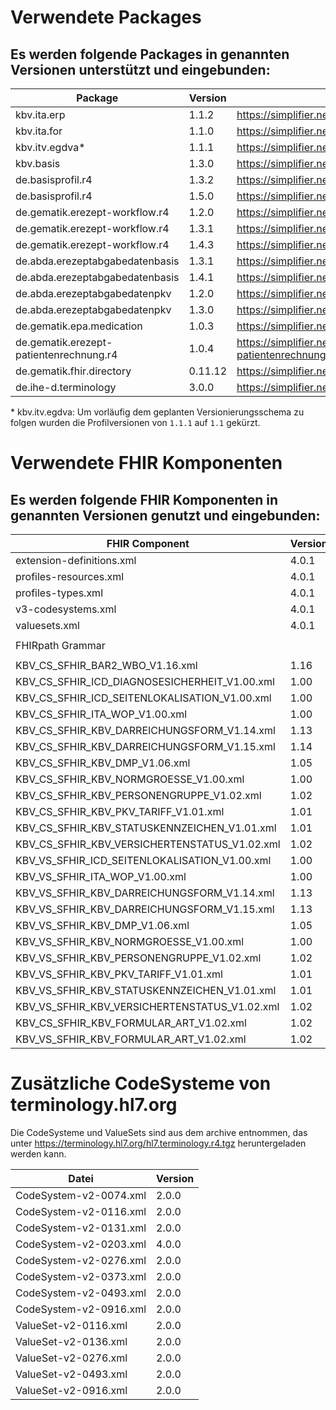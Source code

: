 # Verwendete Packages
## Es werden folgende Packages in genannten Versionen unterstützt und eingebunden:

| Package                                        | Version    | Download-Link                                                                 |
|------------------------------------------------|------------|-------------------------------------------------------------------------------|
| kbv.ita.erp                                    | 1.1.2      | https://simplifier.net/packages/kbv.ita.erp/1.1.2                              |
| kbv.ita.for                                    | 1.1.0      | https://simplifier.net/packages/kbv.ita.for/1.1.0                              |
| kbv.itv.egdva*                                 | 1.1.1      | https://simplifier.net/packages/kbv.itv.evdga/1.1.1                           |
| kbv.basis                                      | 1.3.0      | https://simplifier.net/packages/kbv.basis/1.3.0                               |
| de.basisprofil.r4                              | 1.3.2      | https://simplifier.net/packages/de.basisprofil.r4/1.3.2                      |
| de.basisprofil.r4                              | 1.5.0      | https://simplifier.net/packages/de.basisprofil.r4/1.5.0                       |
| de.gematik.erezept-workflow.r4                 | 1.2.0      | https://simplifier.net/packages/de.gematik.erezept-workflow.r4/1.2.0          |
| de.gematik.erezept-workflow.r4                 | 1.3.1      | https://simplifier.net/packages/de.gematik.erezept-workflow.r4/1.3.1          |
| de.gematik.erezept-workflow.r4                 | 1.4.3      | https://simplifier.net/packages/de.gematik.erezept-workflow.r4/1.4.3          |
| de.abda.erezeptabgabedatenbasis                | 1.3.1      | https://simplifier.net/packages/de.abda.erezeptabgabedatenbasis/1.3.1         |
| de.abda.erezeptabgabedatenbasis                | 1.4.1      | https://simplifier.net/packages/de.abda.erezeptabgabedatenbasis/1.4.1         |
| de.abda.erezeptabgabedatenpkv                  | 1.2.0      | https://simplifier.net/packages/de.abda.erezeptabgabedatenpkv/1.2.0           |
| de.abda.erezeptabgabedatenpkv                  | 1.3.0      | https://simplifier.net/packages/de.abda.erezeptabgabedatenpkv/1.3.0           |
| de.gematik.epa.medication                      | 1.0.3      | https://simplifier.net/packages/de.gematik.epa.medication/1.0.3               |
| de.gematik.erezept-patientenrechnung.r4        | 1.0.4      | https://simplifier.net/packages/de.gematik.erezept-patientenrechnung.r4/1.0.4
| de.gematik.fhir.directory                      | 0.11.12    | https://simplifier.net/packages/de.gematik.fhir.directory/0.11.12             |
| de.ihe-d.terminology                           | 3.0.0      | https://simplifier.net/packages/de.ihe-d.terminology/3.0.0                    |

\* kbv.itv.egdva: Um vorläufig dem geplanten Versionierungsschema zu folgen wurden die Profilversionen von `1.1.1` auf `1.1` gekürzt.

# Verwendete FHIR Komponenten
## Es werden folgende FHIR Komponenten in genannten Versionen genutzt und eingebunden:
| FHIR Component                                | Version  | Full FHIR Download-Link                                                         |
|-----------------------------------------------|----------|---------------------------------------------------------------------------------|
| extension-definitions.xml                     | 4.0.1    | http://hl7.org/fhir/R4/fhir-spec.zip                                            |
| profiles-resources.xml                        | 4.0.1    | http://hl7.org/fhir/R4/fhir-spec.zip                                            |
| profiles-types.xml                            | 4.0.1    | http://hl7.org/fhir/R4/fhir-spec.zip                                            |
| v3-codesystems.xml                            | 4.0.1    | http://hl7.org/fhir/R4/fhir-spec.zip                                            |
| valuesets.xml                                 | 4.0.1    | http://hl7.org/fhir/R4/fhir-spec.zip                                            |
|                                               |          |                                                                                 |
| FHIRpath Grammar                              |          | http://hl7.org/fhirpath/grammar.html                                            |
|                                               |          |                                                                                 |
| KBV_CS_SFHIR_BAR2_WBO_V1.16.xml               | 1.16     | https://applications.kbv.de/fhir4/KBV_CS_SFHIR_BAR2_WBO_V1.16.zip               |
| KBV_CS_SFHIR_ICD_DIAGNOSESICHERHEIT_V1.00.xml | 1.00     | https://applications.kbv.de/fhir4/KBV_CS_SFHIR_ICD_DIAGNOSESICHERHEIT_V1.00.zip |
| KBV_CS_SFHIR_ICD_SEITENLOKALISATION_V1.00.xml | 1.00     | https://applications.kbv.de/fhir4/KBV_CS_SFHIR_ICD_SEITENLOKALISATION_V1.00.zip |
| KBV_CS_SFHIR_ITA_WOP_V1.00.xml                | 1.00     | https://applications.kbv.de/fhir4/KBV_CS_SFHIR_ITA_WOP_V1.00.zip                |
| KBV_CS_SFHIR_KBV_DARREICHUNGSFORM_V1.14.xml   | 1.13     | https://applications.kbv.de/fhir4/KBV_CS_SFHIR_KBV_DARREICHUNGSFORM_V1.14.zip   |
| KBV_CS_SFHIR_KBV_DARREICHUNGSFORM_V1.15.xml   | 1.14     | https://applications.kbv.de/fhir4/KBV_CS_SFHIR_KBV_DARREICHUNGSFORM_V1.15.zip   |
| KBV_CS_SFHIR_KBV_DMP_V1.06.xml                | 1.05     | https://applications.kbv.de/fhir4/KBV_CS_SFHIR_KBV_DMP_V1.06.zip                |
| KBV_CS_SFHIR_KBV_NORMGROESSE_V1.00.xml        | 1.00     | https://applications.kbv.de/fhir4/KBV_CS_SFHIR_KBV_NORMGROESSE_V1.00.zip        |
| KBV_CS_SFHIR_KBV_PERSONENGRUPPE_V1.02.xml     | 1.02     | https://applications.kbv.de/fhir4/KBV_CS_SFHIR_KBV_PERSONENGRUPPE_V1.02.zip     |
| KBV_CS_SFHIR_KBV_PKV_TARIFF_V1.01.xml         | 1.01     | https://applications.kbv.de/fhir4/KBV_CS_SFHIR_KBV_PKV_TARIFF_V1.01.zip         |
| KBV_CS_SFHIR_KBV_STATUSKENNZEICHEN_V1.01.xml  | 1.01     | https://applications.kbv.de/fhir4/KBV_CS_SFHIR_KBV_STATUSKENNZEICHEN_V1.01.zip  |
| KBV_CS_SFHIR_KBV_VERSICHERTENSTATUS_V1.02.xml | 1.02     | https://applications.kbv.de/fhir4/KBV_CS_SFHIR_KBV_VERSICHERTENSTATUS_V1.02.zip |
| KBV_VS_SFHIR_ICD_SEITENLOKALISATION_V1.00.xml | 1.00     | https://applications.kbv.de/fhir4/KBV_CS_SFHIR_ICD_SEITENLOKALISATION_V1.00.zip |
| KBV_VS_SFHIR_ITA_WOP_V1.00.xml                | 1.00     | https://applications.kbv.de/fhir4/KBV_CS_SFHIR_ITA_WOP_V1.00.zip                |
| KBV_VS_SFHIR_KBV_DARREICHUNGSFORM_V1.14.xml   | 1.13     | https://applications.kbv.de/fhir4/KBV_CS_SFHIR_KBV_DARREICHUNGSFORM_V1.14.zip   |
| KBV_VS_SFHIR_KBV_DARREICHUNGSFORM_V1.15.xml   | 1.13     | https://applications.kbv.de/fhir4/KBV_CS_SFHIR_KBV_DARREICHUNGSFORM_V1.15.zip   |
| KBV_VS_SFHIR_KBV_DMP_V1.06.xml                | 1.05     | https://applications.kbv.de/fhir4/KBV_CS_SFHIR_KBV_DMP_V1.06.zip                |
| KBV_VS_SFHIR_KBV_NORMGROESSE_V1.00.xml        | 1.00     | https://applications.kbv.de/fhir4/KBV_CS_SFHIR_KBV_NORMGROESSE_V1.00.zip        |
| KBV_VS_SFHIR_KBV_PERSONENGRUPPE_V1.02.xml     | 1.02     | https://applications.kbv.de/fhir4/KBV_CS_SFHIR_KBV_PERSONENGRUPPE_V1.02.zip     |
| KBV_VS_SFHIR_KBV_PKV_TARIFF_V1.01.xml         | 1.01     | https://applications.kbv.de/fhir4/KBV_CS_SFHIR_KBV_PKV_TARIFF_V1.01.zip         |
| KBV_VS_SFHIR_KBV_STATUSKENNZEICHEN_V1.01.xml  | 1.01     | https://applications.kbv.de/fhir4/KBV_CS_SFHIR_KBV_STATUSKENNZEICHEN_V1.01.zip  |
| KBV_VS_SFHIR_KBV_VERSICHERTENSTATUS_V1.02.xml | 1.02     | https://applications.kbv.de/fhir4/KBV_CS_SFHIR_KBV_VERSICHERTENSTATUS_V1.02.zip |
| KBV_CS_SFHIR_KBV_FORMULAR_ART_V1.02.xml       | 1.02     | https://applications.kbv.de/fhir4/KBV_CS_SFHIR_KBV_FORMULAR_ART_V1.02.zip       |
| KBV_VS_SFHIR_KBV_FORMULAR_ART_V1.02.xml       | 1.02     | https://applications.kbv.de/fhir4/KBV_VS_SFHIR_KBV_FORMULAR_ART_V1.02.zip       |

# Zusätzliche CodeSysteme von terminology.hl7.org
Die CodeSysteme und ValueSets sind aus dem archive entnommen, das unter https://terminology.hl7.org/hl7.terminology.r4.tgz heruntergeladen werden kann.

| Datei                            | Version |
|----------------------------------|---------|
| CodeSystem-v2-0074.xml           | 2.0.0   |
| CodeSystem-v2-0116.xml           | 2.0.0   |
| CodeSystem-v2-0131.xml           | 2.0.0   |
| CodeSystem-v2-0203.xml           | 4.0.0   |
| CodeSystem-v2-0276.xml           | 2.0.0   |
| CodeSystem-v2-0373.xml           | 2.0.0   |
| CodeSystem-v2-0493.xml           | 2.0.0   |
| CodeSystem-v2-0916.xml           | 2.0.0   |
| ValueSet-v2-0116.xml             | 2.0.0   |
| ValueSet-v2-0136.xml             | 2.0.0   |
| ValueSet-v2-0276.xml             | 2.0.0   |
| ValueSet-v2-0493.xml             | 2.0.0   |
| ValueSet-v2-0916.xml             | 2.0.0   |
